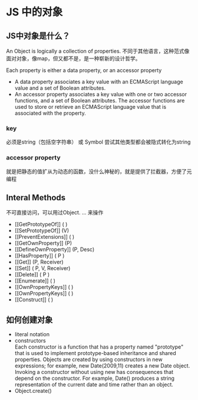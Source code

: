 # JS 中的对象

## JS中对象是什么？
An Object is logically a collection of properties.
不同于其他语言，这种范式像面对对象，像map，但又都不是，是一种崭新的设计哲学。

Each property is either a data property, or an accessor property
 - A data property associates a key value with an ECMAScript language value and a set of Boolean attributes.
 - An accessor property associates a key value with one or two accessor functions, and a set of Boolean attributes. The accessor functions are used to store or retrieve an ECMAScript language value that is associated with the property.
### key
必须是string（包括空字符串） 或 Symbol 
尝试其他类型都会被隐式转化为string

### accessor property
就是把静态的值扩从为动态的函数，没什么神秘的，就是提供了拦截器，方便了元编程

## Interal Methods
不可直接访问，可以用过Object. ... 来操作
- [[GetPrototypeOf]] ( )
- [[SetPrototypeOf]] (V)
- [[PreventExtensions]] ( )
- [[GetOwnProperty]] (P)
- [[DefineOwnProperty]] (P, Desc)
- [[HasProperty]] ( P )
- [[Get]] (P, Receiver)
- [[Set]] ( P, V, Receiver)
- [[Delete]] ( P )
- [[Enumerate]] ( )
- [[OwnPropertyKeys]] ( )
- [[OwnPropertyKeys]] ( )
- [[Construct]] ( )

## 如何创建对象
- literal notation
- constructors  
Each constructor is a function that has a property named "prototype" that is used to implement prototype-based inheritance and shared properties. Objects are created by using constructors in new expressions; for example, new Date(2009,11) creates a new Date object. Invoking a constructor without using new has consequences that depend on the constructor. For example, Date() produces a string representation of the current date and time rather than an object.
- Object.create()